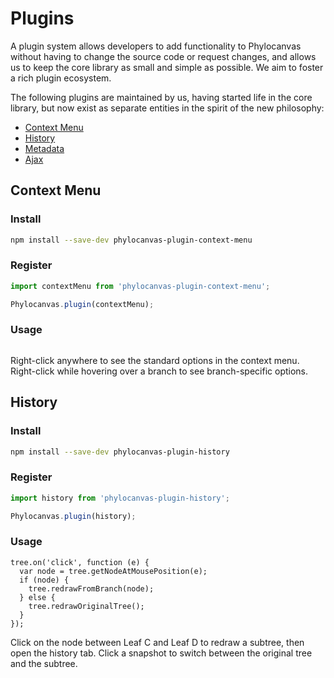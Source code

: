 # Plugins

A plugin system allows developers to add functionality to Phylocanvas without having to change the source code or request changes, and allows us to keep the core library as small and simple as possible. We aim to foster a rich plugin ecosystem.

The following plugins are maintained by us, having started life in the core library, but now exist as separate entities in the spirit of the new philosophy:

* [Context Menu](#context-menu)
* [History](#history)
* [Metadata](#metadata)
* [Ajax](#ajax)

## Context Menu

### Install
```bash
npm install --save-dev phylocanvas-plugin-context-menu
```
### Register
```javascript
import contextMenu from 'phylocanvas-plugin-context-menu';

Phylocanvas.plugin(contextMenu);
```
### Usage
```phyloscript--noEval;plugin:context-menu
```
Right-click anywhere to see the standard options in the context menu. Right-click while hovering over a branch to see branch-specific options.


## History

### Install
```bash
npm install --save-dev phylocanvas-plugin-history
```
### Register
```javascript
import history from 'phylocanvas-plugin-history';

Phylocanvas.plugin(history);
```
### Usage
```phyloscript--plugin:history
tree.on('click', function (e) {
  var node = tree.getNodeAtMousePosition(e);
  if (node) {
    tree.redrawFromBranch(node);
  } else {
    tree.redrawOriginalTree();
  }
});
```
Click on the node between Leaf C and Leaf D to redraw a subtree, then open the history tab. Click a snapshot to switch between the original tree and the subtree.
